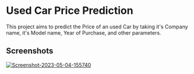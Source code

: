 
# Used Car Price Prediction

This project aims to predict the Price of an used Car by taking it's Company name, it's Model name, Year of Purchase, and other parameters.


## Screenshots

<a href="https://github.com/harshalk612/car-price-prediction-project/blob/master/demo.png"><img src="https://github.com/harshalk612/car-price-prediction-project/blob/master/demo.png." alt="Screenshot-2023-05-04-155740" border="0"></a>
